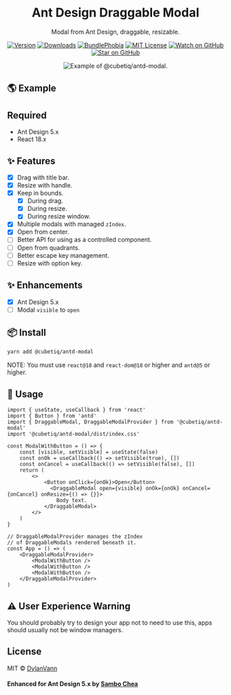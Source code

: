 <h1 align="center">Ant Design Draggable Modal</h1>

<div align="center">

Modal from Ant Design, draggable, resizable.

[![Version][version-badge]][package]
[![Downloads][downloads-badge]][npmtrends]
[![BundlePhobia](https://img.shields.io/bundlephobia/minzip/@cubetiq/antd-modal.svg?style=flat-square)](https://bundlephobia.com/result?p=@cubetiq/antd-modal)
[![MIT License][license-badge]][license]
[![Watch on GitHub][github-watch-badge]][github-watch]
[![Star on GitHub][github-star-badge]][github-star]

</div>

<div align="center">
<!-- <a href="https://distracted-hugle-66cb55.netlify.com/"> -->
<img src="https://user-images.githubusercontent.com/1537615/52606003-06002180-2e3f-11e9-83f2-21fc6212924a.gif" alt="Example of @cubetiq/antd-modal.">
</a>
</div>

## 🌎 Example

## Required

-   Ant Design 5.x
-   React 18.x

## ✨ Features

-   [x] Drag with title bar.
-   [x] Resize with handle.
-   [x] Keep in bounds.
    -   [x] During drag.
    -   [x] During resize.
    -   [x] During resize window.
-   [x] Multiple modals with managed `zIndex`.
-   [x] Open from center.
-   [ ] Better API for using as a controlled component.
-   [ ] Open from quadrants.
-   [ ] Better escape key management.
-   [ ] Resize with option key.

## ✨ Enhancements

-   [x] Ant Design 5.x
-   [ ] Modal `visible` to `open`

## 📦 Install

```bash
yarn add @cubetiq/antd-modal
```

NOTE: You must use `react@18` and `react-dom@18` or higher and `antd@5` or higher.

## 🔨 Usage

```tsx
import { useState, useCallback } from 'react'
import { Button } from 'antd'
import { DraggableModal, DraggableModalProvider } from '@cubetiq/antd-modal'
import '@cubetiq/antd-modal/dist/index.css'

const ModalWithButton = () => {
    const [visible, setVisible] = useState(false)
    const onOk = useCallback(() => setVisible(true), [])
    const onCancel = useCallback(() => setVisible(false), [])
    return (
        <>
            <Button onClick={onOk}>Open</Button>
              <DraggableModal open={visible} onOk={onOk} onCancel={onCancel} onResize={() => {}}>
                Body text.
            </DraggableModal>
        </>
    )
}

// DraggableModalProvider manages the zIndex
// of DraggableModals rendered beneath it.
const App = () => (
    <DraggableModalProvider>
        <ModalWithButton />
        <ModalWithButton />
        <ModalWithButton />
    </DraggableModalProvider>
)
```

## ⚠️ User Experience Warning

You should probably try to design your app not to need to use this, apps should usually not be window managers.

## License

MIT © [DylanVann](https://github.com/DylanVann)

#### Enhanced for Ant Design 5.x by [Sambo Chea](https://github.com/sombochea)

<!--
Links:
-->

<!-- prettier-ignore-start -->

[downloads-badge]: https://img.shields.io/npm/dm/@cubetiq/antd-modal.svg?style=flat-square
[npmtrends]: http://www.npmtrends.com/@cubetiq/antd-modal
[package]: https://www.npmjs.com/package/@cubetiq/antd-modal
[version-badge]: https://img.shields.io/npm/v/@cubetiq/antd-modal.svg?style=flat-square
[license-badge]: https://img.shields.io/npm/l/@cubetiq/antd-modal.svg?style=flat-square
[license]: https://github.com/sombochea/antd-modal/blob/main/LICENSE
[github-watch-badge]: https://img.shields.io/github/watchers/sombochea/antd-modal.svg?style=social
[github-watch]: https://github.com/sombochea/antd-modal/watchers
[github-star-badge]: https://img.shields.io/github/stars/sombochea/antd-modal.svg?style=social
[github-star]: https://github.com/sombochea/antd-modal/stargazers

<!-- prettier-ignore-end -->
